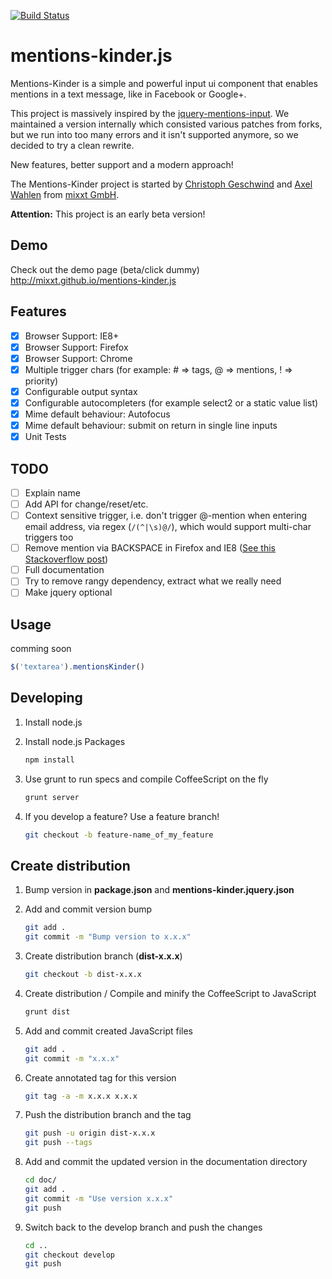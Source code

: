 [![Build Status](https://travis-ci.org/mixxt/mentions-kinder.js.png?branch=develop)](https://travis-ci.org/mixxt/mentions-kinder.js)

mentions-kinder.js
=================
Mentions-Kinder is a simple and powerful input ui component that enables mentions in a text message, like in Facebook or Google+.

This project is massively inspired by the [jquery-mentions-input](https://github.com/podio/jquery-mentions-input).
We maintained a version internally which consisted various patches from forks, but we run into too many errors and it isn't supported anymore, so we decided to try a clean rewrite.

New features, better support and a modern approach!

The Mentions-Kinder project is started by [Christoph Geschwind](http://github.com/1st8) and [Axel Wahlen](http://github.com/dino115) from [mixxt GmbH](http://www.mixxt.de).

**Attention:** This project is an early beta version!

## Demo
Check out the demo page (beta/click dummy)
http://mixxt.github.io/mentions-kinder.js

## Features
- [x] Browser Support: IE8+
- [x] Browser Support: Firefox
- [x] Browser Support: Chrome
- [x] Multiple trigger chars (for example: # => tags, @ => mentions, ! => priority)
- [x] Configurable output syntax
- [x] Configurable autocompleters (for example select2 or a static value list)
- [x] Mime default behaviour: Autofocus
- [x] Mime default behaviour: submit on return in single line inputs
- [x] Unit Tests

## TODO
- [ ] Explain name
- [ ] Add API for change/reset/etc.
- [ ] Context sensitive trigger, i.e. don't trigger @-mention when entering email address, via regex (`/(^|\s)@/`), which would support multi-char triggers too
- [ ] Remove mention via BACKSPACE in Firefox and IE8 ([See this Stackoverflow post](http://stackoverflow.com/questions/9983868/contenteditable-div-ie8-not-happy-with-backspace-remove-of-html-element))
- [ ] Full documentation
- [ ] Try to remove rangy dependency, extract what we really need
- [ ] Make jquery optional

## Usage
comming soon

```javascript
$('textarea').mentionsKinder()
```

## Developing
1.  Install node.js
2.  Install node.js Packages

    ```bash
    npm install
    ```
3.  Use grunt to run specs and compile CoffeeScript on the fly

    ```bash
    grunt server
    ```
4. If you develop a feature? Use a feature branch!

    ```bash
    git checkout -b feature-name_of_my_feature
    ```

## Create distribution
1.  Bump version in **package.json** and **mentions-kinder.jquery.json**
2.  Add and commit version bump

    ```bash
    git add .
    git commit -m "Bump version to x.x.x"
    ```
3.  Create distribution branch (__dist-x.x.x__)

    ```bash
    git checkout -b dist-x.x.x
    ```
4.  Create distribution / Compile and minify the CoffeeScript to JavaScript

    ```bash
    grunt dist
    ```
5.  Add and commit created JavaScript files

    ```bash
    git add .
    git commit -m "x.x.x"
    ```
6. Create annotated tag for this version

    ```bash
    git tag -a -m x.x.x x.x.x
    ```
7.  Push the distribution branch and the tag

    ```bash
    git push -u origin dist-x.x.x
    git push --tags
    ```
8.  Add and commit the updated version in the documentation directory

    ```bash
    cd doc/
    git add .
    git commit -m "Use version x.x.x"
    git push
    ```
9.  Switch back to the develop branch and push the changes

    ```bash
    cd ..
    git checkout develop
    git push
    ```
